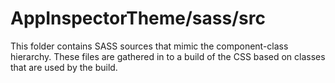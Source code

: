 # AppInspectorTheme/sass/src

This folder contains SASS sources that mimic the component-class hierarchy. These files
are gathered in to a build of the CSS based on classes that are used by the build.
